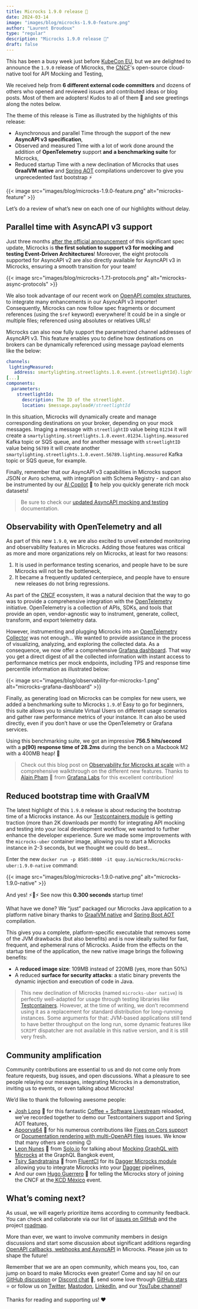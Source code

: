 ```yaml
---
title: Microcks 1.9.0 release 🚀
date: 2024-03-14
image: "images/blog/microcks-1.9.0-feature.png"
author: "Laurent Broudoux"
type: "regular"
description: "Microcks 1.9.0 release 🚀"
draft: false
---
```


This has been a busy week just before [KubeCon EU](https://www.linkedin.com/feed/update/urn:li:activity:7173641963068350464), but we are delighted to announce the `1.9.0` release of Microcks, the [CNCF](https://landscape.cncf.io/?selected=microcks)'s open-source cloud-native tool for API Mocking and Testing,

We received help from **6 different external code committers** and dozens of others who opened and reviewed issues and contributed ideas or blog posts. Most of them are adopters! Kudos to all of them 👏 and see greetings along the notes below.

The theme of this release is Time as illustrated by the highlights of this release:

* Asynchronous and parallel Time through the support of the new **AsyncAPI v3 specification**,
* Observed and measured Time with a lot of work done around the addition of **OpenTelemetry** support **and a benchmarking suite** for Microcks,
* Reduced startup Time with a new declination of Microcks that uses **GraalVM native** and [Spring AOT](https://docs.spring.io/spring-framework/reference/core/aot.html) compilations undercover to give you unprecedented fast bootstrap ⚡

{{< image src="images/blog/microcks-1.9.0-feature.png" alt="microcks-feature" >}}

Let’s do a review of what’s new on each one of our highlights without delay.


## Parallel time with AsyncAPI v3 support

Just three months [after the official announcement](https://www.asyncapi.com/blog/release-notes-3.0.0) of this significant spec update, Microcks is **the first solution to support v3 for mocking and testing Event-Driven Architectures**! Moreover, the eight protocols supported for AsyncAPI v2 are also directly available for AsyncAPI v3 in Microcks, ensuring a smooth transition for your team!

{{< image src="images/blog/microcks-1.7.1-protocols.png" alt="microcks-async-protocols" >}}

We also took advantage of our recent work on [OpenAPI complex structures](https://microcks.io/blog/microcks-1.8.1-release/#openapi-complex-structures), to integrate many enhancements in our AsyncAPI v3 importer! Consequently, Microcks can now follow spec fragments or document references (using the `$ref` keyword) everywhere! It could be in a single or multiple files; referenced using absolutes or relatives URLs!

Microcks can also now fully support the parametrized channel addresses of AsyncAPI v3. This feature enables you to define how destinations on brokers can be dynamically referenced using message payload elements like the below:

```yaml
channels:
 lightingMeasured:
   address: smartylighting.streetlights.1.0.event.{streetlightId}.lighting.measured
[...]
components:
  parameters:
    streetlightId:
      description: The ID of the streetlight.
      location: $message.payload#/streetlightId
```

In this situation, Microcks will dynamically create and manage corresponding destinations on your broker, depending on your mock messages. Imaging a message with `streetlightID` value being `01234` it will create a ``smartylighting.streetlights.1.0.event.01234.lighting.measured`` Kafka topic or SQS queue, and for another message with `streetlightID` value being `56789` it will create another ``smartylighting.streetlights.1.0.event.56789.lighting.measured`` Kafka topic or SQS queue, for example.

Finally, remember that our AsyncAPI v3 capabilities in Microcks support JSON or Avro schema, with integration with Schema Registry - and can also be instrumented by our [AI Copilot](https://microcks.io/blog/microcks-1.8.0-release/#introducing-ai-copilot) 🤖 to help you quickly generate rich mock datasets!

> Be sure to check our [updated AsyncAPI mocking and testing](https://microcks.io/documentation/using/asyncapi/) documentation.


## Observability with OpenTelemetry and all

As part of this new `1.9.0`, we are also excited to unveil extended monitoring and observability features in Microcks. Adding those features was critical as more and more organizations rely on Microcks, at least for two reasons:

1. It is used in performance testing scenarios, and people have to be sure Microcks will not be the bottleneck,
2. It became a frequently updated centerpiece, and people have to ensure new releases do not bring regressions.

As part of the [CNCF](https://cncf.io) ecosystem, it was a natural decision that the way to go was to provide a comprehensive integration with the [OpenTelemetry](https://opentelemetry.io/) initiative. OpenTelemetry is a collection of APIs, SDKs, and tools that provide an open, vendor-agnostic way to instrument, generate, collect, transform, and export telemetry data.

However, instrumenting and plugging Microcks into an [OpenTelemetry Collector](https://opentelemetry.io/docs/collector/) was not enough… We wanted to provide assistance in the process of visualizing, analyzing, and exploring the collected data. As a consequence, we now offer a comprehensive [Grafana dashboard](https://grafana.com/grafana/). That way you get a direct digest of all the collected information with instant access to performance metrics per mock endpoints, including TPS and response time percentile information as illustrated below:

{{< image src="images/blog/observability-for-microcks-1.png" alt="microcks-grafana-dashboard" >}}

Finally, as generating load on Microcks can be complex for new users, we added a benchmarking suite to Microcks `1.9.0`! Easy to go for beginners, this suite allows you to simulate Virtual Users on different usage scenarios and gather raw performance metrics of your instance. It can also be used directly, even if you don’t have or use the OpenTelemetry or Grafana services.

Using this benchmarking suite, we got an impressive **756.5 hits/second** with a **p(90) response time of 28.2ms** during the bench on a Macbook M2 with a 400MB heap! 🚀

> Check out this blog post on [Observability for Microcks at scale](https://microcks.io/blog/observability-for-microcks-at-scale/) with a comprehensive walkthrough on the different new features. Thanks to [Alain Pham](https://www.linkedin.com/in/alainpham/) 🙏 from [Grafana Labs](https://grafana.com/) for this excellent contribution!


## Reduced bootstrap time with GraalVM

The latest highlight of this `1.9.0` release is about reducing the bootstrap time of a Microcks instance. As our [Testcontainers module](https://testcontainers.com/modules/microcks/) is getting traction (more than 2K downloads per month) for integrating API mocking and testing into your local development workflow, we wanted to further enhance the developer experience. Sure we made some improvements with the `microcks-uber` container image, allowing you to start a Microcks instance in 2-3 seconds, but we thought we could do best…

Enter the new `docker run -p 8585:8080 -it quay.io/microcks/microcks-uber:1.9.0-native` command: 

{{< image src="images/blog/microcks-1.9.0-native.png" alt="microcks-1.9.0-native" >}}

And yes! ⚡🚀⚡ See now this **0.300 seconds** startup time! 

What have we done? We “just” packaged our Microcks Java application to a platform native binary thanks to [GraalVM native](https://www.graalvm.org/latest/reference-manual/native-image/) and [Spring Boot AOT](https://docs.spring.io/spring-boot/docs/current/reference/html/native-image.html) compilation. 

This gives you a complete, platform-specific executable that removes some of the JVM drawbacks (but also benefits) and is now ideally suited for fast, frequent, and ephemeral runs of Microcks. Aside from the effects on the startup time of the application, the new native image brings the following benefits:

* A **reduced image size**: 109MB instead of 220MB (yes, more than 50%)
* A reduced **surface for security attacks**: a static binary prevents the dynamic injection and execution of code in Java.

> This new declination of Microcks (named `microcks-uber native`) is perfectly well-adapted for usage through testing libraries like [Testcontainers](https://testcontainers.com). However, at the time of writing, we don’t recommend using it as a replacement for standard distribution for long-running instances. Some arguments for that: JVM-based applications still tend to have better throughput on the long run, some dynamic features like `SCRIPT` dispatcher are not available in this native version, and it is still very fresh. 

## Community amplification

Community contributions are essential to us and do not come only from feature requests, bug issues, and open discussions. What a pleasure to see people relaying our messages, integrating Microcks in a demonstration, inviting us to events, or even talking about Microcks!

We’d like to thank the following awesome people:

* [Josh Long](https://twitter.com/starbuxman) 🙏 for this fantastic [Coffee + Software Livestream](https://www.youtube.com/watch?v=VsTj0hyYiAA&t=1s) reloaded, we’ve recorded together to demo our Testcontainers support and Spring AOT features,
* [Apoorva64](https://github.com/Apoorva64) 🙏 for his numerous contributions like [Fixes on Cors suppor](https://github.com/microcks/microcks/issues/1082)t or [Documentation rendering with multi-OpenAPI files](https://github.com/microcks/microcks/issues/1067) issues. We know that many others are coming 😉
* [Leon Nunes](https://www.linkedin.com/in/leon-nunes/) 🙏 from [Solo.io](Solo.io) for talking about [Mocking GraphQL with Microcks](https://www.youtube.com/watch?v=_Tfed1VJTHU) at the GraphQL Bangkok event,
* [Tsiry Sandratraina](https://www.linkedin.com/in/tsiry-sandratraina/) 🙏 from [FluentCI](https://fluentci.io/) for its [Dagger Microcks module](https://daggerverse.dev/mod/github.com/fluent-ci-templates/microcks-pipeline@49e9bd8005a27df55de8c42acc4a1841986a1518) allowing you to integrate Microcks into your [Dagger](https://dagger.io) pipelines,
* And our own [Hugo Guerrero](https://github.com/hguerrero) 🙏 for telling the Microcks story of joining the CNCF  at the[ KCD México](https://twitter.com/kcd_mexico) event.


## What’s coming next?

As usual, we will eagerly prioritize items according to community feedback. You can check and collaborate via our list of [issues on GitHub](https://github.com/microcks/microcks/issues) and the project [roadmap](https://github.com/orgs/microcks/projects/1).

More than ever, we want to involve community members in design discussions and start some discussion about significant additions regarding [OpenAPI callbacks, webhooks and AsyncAPI](https://github.com/orgs/microcks/discussions/1039) in Microcks. Please join us to shape the future!

Remember that we are an open community, which means you, too, can jump on board to make Microcks even greater! Come and say hi! on our [GitHub discussion](https://github.com/microcks/microcks/discussions) or [Discord chat](https://microcks.io/discord-invite/) 👻, send some love through [GitHub stars](https://github.com/microcks/microcks) ⭐️ or follow us on [Twitter](https://twitter.com/microcksio), [Mastodon](https://hachyderm.io/@microcksio@mastodon.social), [LinkedIn](https://www.linkedin.com/company/microcks/), and our [YouTube channel](https://www.youtube.com/c/Microcks)!

Thanks for reading and supporting us! ❤️
